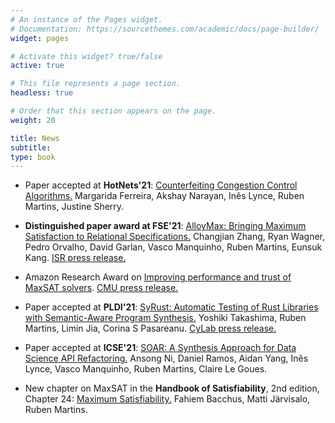 ```yaml
---
# An instance of the Pages widget.
# Documentation: https://sourcethemes.com/academic/docs/page-builder/
widget: pages

# Activate this widget? true/false
active: true

# This file represents a page section.
headless: true

# Order that this section appears on the page.
weight: 20

title: News
subtitle:
type: book
---
```


* Paper accepted at **HotNets'21**: [Counterfeiting Congestion Control Algorithms.](media/hotnets21-mister880.pdf) Margarida Ferreira, Akshay Narayan, Inês Lynce, Ruben Martins, Justine Sherry. 

* **Distinguished paper award at FSE'21**: [AlloyMax: Bringing Maximum Satisfaction to Relational Specifications.](media/fse21-alloymax.pdf) Changjian Zhang, Ryan Wagner, Pedro Orvalho, David Garlan, Vasco Manquinho, Ruben Martins, Eunsuk Kang. [ISR press release.](https://www.isri.cmu.edu/news/2021/0721-zhangzcmbp.html)

* Amazon Research Award on [Improving performance and trust of MaxSAT solvers](https://www.amazon.science/research-awards/recipients/ruben-martins-2020). [CMU press release.](https://www.cmu.edu/news/stories/archives/2021/june/amazon-research-awards.html)

* Paper accepted at **PLDI'21**: [SyRust: Automatic Testing of Rust Libraries with Semantic-Aware Program Synthesis.](media/pldi21-syrust.pdf) Yoshiki Takashima, Ruben Martins, Limin Jia, Corina S Pasareanu. [CyLab press release.](https://www.cylab.cmu.edu/news/2021/07/09-SyRust.html)

* Paper accepted at **ICSE'21**: [SOAR: A Synthesis Approach for Data Science API Refactoring.](media/icse21-soar.pdf) Ansong Ni, Daniel Ramos, Aidan Yang, Inês Lynce, Vasco Manquinho, Ruben Martins, Claire Le Goues.

* New chapter on MaxSAT in the **Handbook of Satisfiability**, 2nd edition, Chapter 24: [Maximum Satisfiability.](media/p02c24-mxm.pdf) Fahiem Bacchus, Matti Järvisalo, Ruben Martins.

